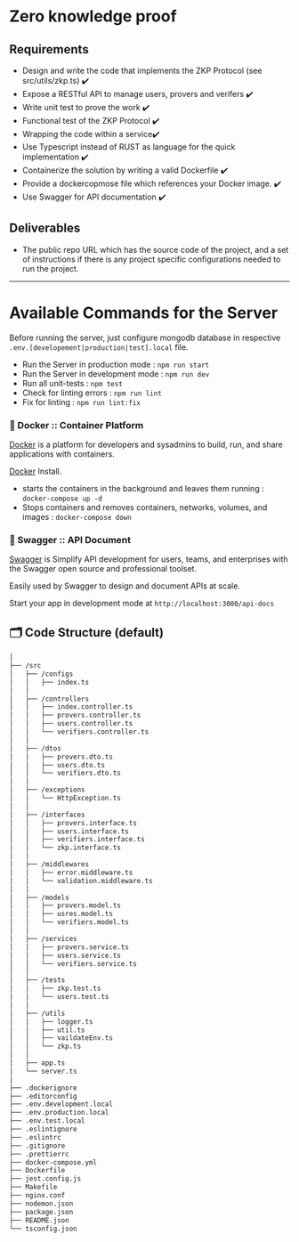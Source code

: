 # Zero knowledge proof

## Requirements
* Design and write the code that implements the ZKP Protocol (see src/utils/zkp.ts) ✔️
* Expose a RESTful API to manage users, provers and verifers ✔️
* Write unit test to prove the work ✔️
* Functional test of the ZKP Protocol ✔️
* Wrapping the code within a service✔️
* Use Typescript instead of RUST as language for the quick implementation ✔️
* Containerize the solution by writing a valid Dockerfile ✔️
* Provide a dockercopmose file which references your Docker image. ✔️
* Use Swagger for API documentation ✔️

## Deliverables
* The public repo URL which has the source code of the project, and a set of instructions if there is any project specific configurations needed to run the project.
---

# Available Commands for the Server
Before running the server, just configure mongodb database in respective `.env.[developement|production|test].local` file.
* Run the Server in production mode : `npm run start`
* Run the Server in development mode : `npm run dev`
* Run all unit-tests : `npm test`
* Check for linting errors : `npm run lint`
* Fix for linting : `npm run lint:fix`

### 🐳 Docker :: Container Platform

[Docker](https://docs.docker.com/) is a platform for developers and sysadmins to build, run, and share applications with containers.

[Docker](https://docs.docker.com/get-docker/) Install.

- starts the containers in the background and leaves them running : `docker-compose up -d`
- Stops containers and removes containers, networks, volumes, and images : `docker-compose down`

### 📗 Swagger :: API Document

[Swagger](https://swagger.io/) is Simplify API development for users, teams, and enterprises with the Swagger open source and professional toolset.

Easily used by Swagger to design and document APIs at scale.

Start your app in development mode at `http://localhost:3000/api-docs`

## 🗂 Code Structure (default)

```bash
│
├── /src
│   ├── /configs
│   │   ├── index.ts
│   │
│   ├── /controllers
│   │   ├── index.controller.ts
│   │   ├── provers.controller.ts
│   │   ├── users.controller.ts
│   │   └── verifiers.controller.ts
│   │
│   ├── /dtos
│   │   ├── provers.dto.ts
│   │   ├── users.dto.ts
│   │   └── verifiers.dto.ts
│   │
│   ├── /exceptions
│   │   └── HttpException.ts
│   │
│   ├── /interfaces
│   │   ├── provers.interface.ts
│   │   ├── users.interface.ts
│   │   ├── verifiers.interface.ts
│   │   └── zkp.interface.ts
│   │
│   ├── /middlewares
│   │   ├── error.middleware.ts
│   │   └── validation.middleware.ts
│   │
│   ├── /models
│   │   ├── provers.model.ts
│   │   ├── usres.model.ts
│   │   └── verifiers.model.ts
│   │
│   ├── /services
│   │   ├── provers.service.ts
│   │   ├── users.service.ts
│   │   └── verifiers.service.ts
│   │
│   ├── /tests
│   │   ├── zkp.test.ts
│   │   └── users.test.ts
│   │
│   ├── /utils
│   │   ├── logger.ts
│   │   ├── util.ts
│   │   ├── vaildateEnv.ts
│   │   └── zkp.ts
│   │
│   ├── app.ts
│   └── server.ts
│
├── .dockerignore
├── .editorconfig
├── .env.development.local
├── .env.production.local
├── .env.test.local
├── .eslintignore
├── .eslintrc
├── .gitignore
├── .prettierrc
├── docker-compose.yml
├── Dockerfile
├── jest.config.js
├── Makefile
├── nginx.conf
├── nodemon.json
├── package.json
├── README.json
└── tsconfig.json
```
